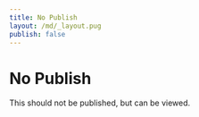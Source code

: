 ```yaml
---
title: No Publish
layout: /md/_layout.pug
publish: false
---
```

# No Publish

This should not be published, but can be viewed.
